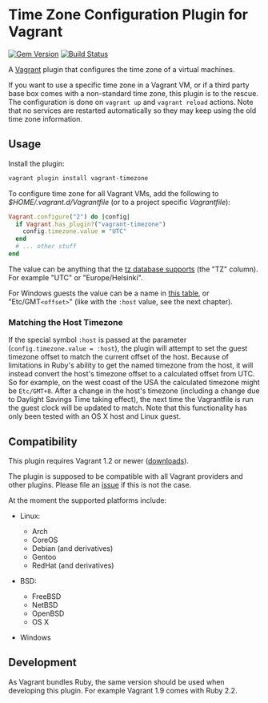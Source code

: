 # Time Zone Configuration Plugin for Vagrant

[![Gem Version](https://badge.fury.io/rb/vagrant-timezone.png)][gem]
[![Build Status](https://travis-ci.org/tmatilai/vagrant-timezone.png?branch=master)][travis]

[gem]: https://rubygems.org/gems/vagrant-timezone
[travis]: https://travis-ci.org/tmatilai/vagrant-timezone

A [Vagrant](http://www.vagrantup.com/) plugin that configures the time zone of a virtual machines.

If you want to use a specific time zone in a Vagrant VM, or if a third party base box comes with a non-standard time zone, this plugin is to the rescue. The configuration is done on `vagrant up` and `vagrant reload` actions. Note that no services are restarted automatically so they may keep using the old time zone information.

## Usage

Install the plugin:

```sh
vagrant plugin install vagrant-timezone
```

To configure time zone for all Vagrant VMs, add the following to _$HOME/.vagrant.d/Vagrantfile_ (or to a project specific _Vagrantfile_):

```ruby
Vagrant.configure("2") do |config|
  if Vagrant.has_plugin?("vagrant-timezone")
    config.timezone.value = "UTC"
  end
  # ... other stuff
end
```

The value can be anything that the [tz database supports](http://en.wikipedia.org/wiki/List_of_tz_database_time_zones) (the "TZ" column). For example "UTC" or "Europe/Helsinki".

For Windows guests the value can be a name in [this table](https://msdn.microsoft.com/en-us/library/ms912391(v=winembedded.11).aspx), or "Etc/GMT`<offset>`" (like with the `:host` value, see the next chapter).

### Matching the Host Timezone

If the special symbol `:host` is passed at the parameter (`config.timezone.value = :host`), the plugin will attempt to set the guest timezone offset to match the current offset of the host. Because of limitations in Ruby's ability to get the named timezone from the host, it will instead convert the host's timezone offset to a calculated offset from UTC. So for example, on the west coast of the USA the calculated timezone might be `Etc/GMT+8`. After a change in the host's timezone (including a change due to Daylight Savings Time taking effect), the next time the Vagrantfile is run the guest clock will be updated to match. Note that this functionality has only been tested with an OS X host and Linux guest.

## Compatibility

This plugin requires Vagrant 1.2 or newer ([downloads](https://www.vagrantup.com/downloads)).

The plugin is supposed to be compatible with all Vagrant providers and other plugins. Please file an [issue](https://github.com/tmatilai/vagrant-timezone/issues) if this is not the case.

At the moment the supported platforms include:

- Linux:
    * Arch
    * CoreOS
    * Debian (and derivatives)
    * Gentoo
    * RedHat (and derivatives)

- BSD:
    * FreeBSD
    * NetBSD
    * OpenBSD
    * OS X

- Windows

## Development

As Vagrant bundles Ruby, the same version should be used when developing this plugin. For example Vagrant 1.9 comes with Ruby 2.2.
